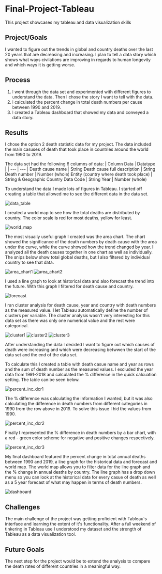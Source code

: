 # Final-Project-Tableau

This project showcases my tableau and data visualization skills

## Project/Goals
I wanted to figure out the trends in global and country deaths over the last 20 years that are decreasing and increasing.   I plan to tell a data story which shows what ways civilations are improving in regards to human longevity and which ways it is getting worse.

## Process

1. I went through the data set and experimented with different figures to understand the data. Then I chose the story I want to tell with the data.
2. I calculated the percent change in total death numbers per cause between 1990 and 2019.
3. I created a Tableau dashboard that showed my data and conveyed a data story.

## Results

I chose the option 2 death statistic data for my project. The data included the main casuses of death that took place in countries around the world from 1990 to 2019.

 The data set had the following 6 columns of data:
| Column Data | Datatype |
| --- | --- |
Death cause name  | String
Death cause full description | String
Death number | Number (whole)
Entity (country where death took place) | String & Geographic Country Data
Code | String
Year | Number (whole)

To understand the data I made lots of figures in Tableau.  I started off creating a table that allowed me to see the different data in the data set.

![data_table](images/data_table.png)

I created a world map to see how the total deaths are distributed by country.  The color scale is red for most deaths, yellow for least.  

![world_map](images/world_map.png)

The most visually useful graph I created was the area chart.   The chart showed the significance of the death numbers by death cause with the area under the curve, while the curve showed how the trend changed by year. I analyzed all the death causes together in one chart as well as individually.   The snips below show total global deaths, but I also filtered by individual country to see that data.

![area_chart1](images/area_chart1.png)
![area_chart2](images/area_chart2.png)

I used a line graph to look at historical data and also forecast the trend into the future.   With this graph I filtered for death cause and country. 

![forecast](images/forecast.png)

I ran cluster analysis for death cause, year and country with death numbers as the measured value. I let Tableau automatically define the number of clusters per variable. The cluster analysis wasn't very interesting for this data set as there was only one numerical value and the rest were categorical.  

![cluster1](images/cluster1.png)
![cluster2](images/cluster2.png)
![cluster3](images/cluster3.png)

After understanding the data I decided I want to figure out which causes of death were increasing and which were decreasing betwwen the start of the data set and the end of the data set.

To calculate this I created a table with death casue name and year as rows and the sum of death number as the measured values.  I excluded the year data from 1991-2018 and calculated the % difference in the quick calcuation setting.  The table can be seen below.

![percent_inc_dcr1](images/percent_inc_dcr1.png)

The % difference was calculating the information I wanted, but it was also calculating the difference in death numbers from different categories in 1990 from the row above in 2019.  To solve this issue I hid the values from 1990. 

![percent_inc_dcr2](images/percent_inc_dcr2.png)

Finally I represented the % difference in death numbers by a bar chart, with a red - green color scheme for negative and positive changes respectively.

![percent_inc_dcr3](images/percent_inc_dcr3.png)

My final dashboard featured the percent change in total annual deaths between 1990 and 2019, a line graph for the historical data and forecast and world map.   The world map allows you to filter data for the line graph and the % change in annual deaths by country.  The line graph has a drop down menu so you can look at the historical data for every casue of death as well as a 5 year forecast of what may happen in terms of death numbers.

![dashboard](images/dashboard.png)

## Challenges 
The main challenge of the project was getting proficient with Tableau's interface and learning the extent of it's functionality.   After a full weekend of tinkering in Tableau use I understood my dataset and the strength of Tableau as a data visualization tool.

## Future Goals
The next step for the project would be to extend the analysis to compare the death rates of different countries in a meaningful way.
